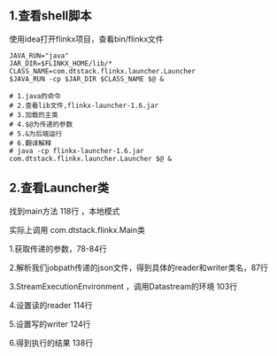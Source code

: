 ## 1.查看shell脚本

使用idea打开flinkx项目，查看bin/flinkx文件

```
JAVA_RUN="java"
JAR_DIR=$FLINKX_HOME/lib/*    
CLASS_NAME=com.dtstack.flinkx.launcher.Launcher
$JAVA_RUN -cp $JAR_DIR $CLASS_NAME $@ &

# 1.java的命令
# 2.查看lib文件,flinkx-launcher-1.6.jar 
# 3.加载的主类
# 4.$@为传递的参数
# 5.&为后端运行
# 6.翻译解释
# java -cp flinkx-launcher-1.6.jar com.dtstack.flinkx.launcher.Launcher $@ &

```

## 2.查看Launcher类

找到main方法 118行 ，本地模式

实际上调用  com.dtstack.flinkx.Main类

1.获取传递的参数，78-84行

2.解析我们jobpath传递的json文件，得到具体的reader和writer类名，87行

3.StreamExecutionEnvironment ，调用Datastream的环境 103行

4.设置读的reader    114行

5.设置写的writer      124行

6.得到执行的结果      138行





